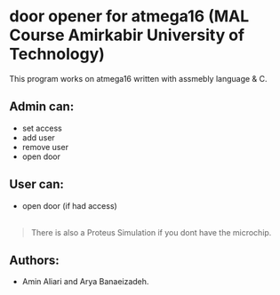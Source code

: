 # door opener for atmega16 (MAL Course Amirkabir University of Technology)
This program works on atmega16 written with assmebly language & C.

## Admin can:
 + set access
 + add user
 + remove user
 + open door
 
## User can:
  + open door (if had access)<br><br>
  
  
  > There is also a Proteus Simulation if you dont have the microchip.

## Authors:
- Amin Aliari and Arya Banaeizadeh.
